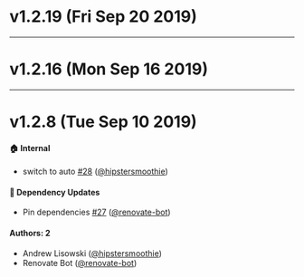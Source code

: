 # v1.2.19 (Fri Sep 20 2019)



---

# v1.2.16 (Mon Sep 16 2019)



---

# v1.2.8 (Tue Sep 10 2019)

#### 🏠  Internal

- switch to auto [#28](https://github.com/hipstersmoothie/storybook-addon-react-docgen/pull/28) ([@hipstersmoothie](https://github.com/hipstersmoothie))

#### 🔩 Dependency Updates

- Pin dependencies [#27](https://github.com/hipstersmoothie/storybook-addon-react-docgen/pull/27) ([@renovate-bot](https://github.com/renovate-bot))

#### Authors: 2

- Andrew Lisowski ([@hipstersmoothie](https://github.com/hipstersmoothie))
- Renovate Bot ([@renovate-bot](https://github.com/renovate-bot))
